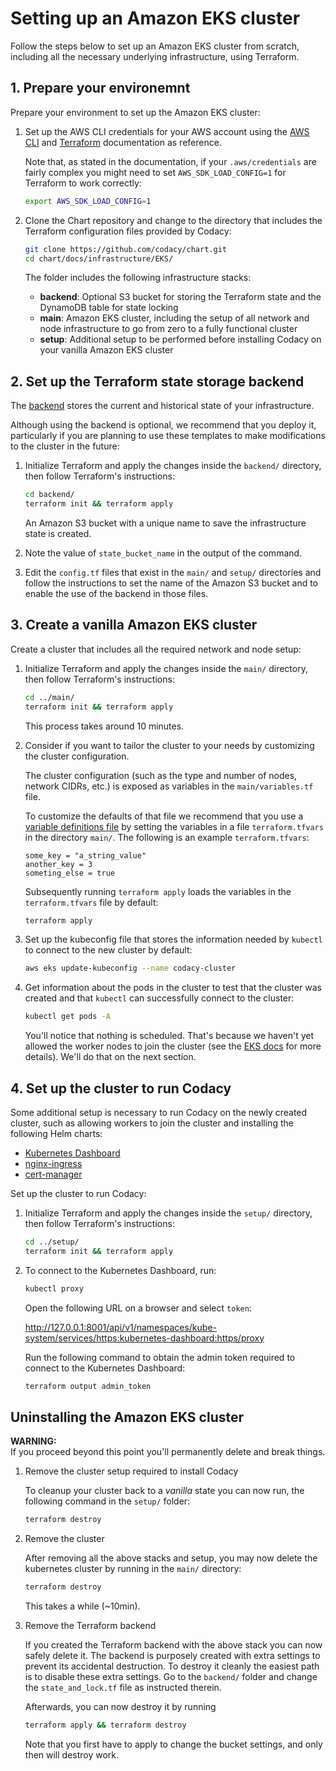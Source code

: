 # Setting up an Amazon EKS cluster

Follow the steps below to set up an Amazon EKS cluster from scratch, including all the necessary underlying infrastructure, using Terraform.

## 1. Prepare your environemnt

Prepare your environment to set up the Amazon EKS cluster:

1. Set up the AWS CLI credentials for your AWS account using the [AWS CLI](https://docs.aws.amazon.com/polly/latest/dg/setup-aws-cli.html) and [Terraform](https://www.terraform.io/docs/providers/aws/index.html) documentation as reference.

    Note that, as stated in the documentation, if your `.aws/credentials` are fairly complex you might need to set `AWS_SDK_LOAD_CONFIG=1` for Terraform to work correctly:

    ```bash
    export AWS_SDK_LOAD_CONFIG=1
    ```

1. Clone the Chart repository and change to the directory that includes the Terraform configuration files provided by Codacy:

    ```bash
    git clone https://github.com/codacy/chart.git
    cd chart/docs/infrastructure/EKS/
    ```

    The folder includes the following infrastructure stacks:

    * **backend**: Optional S3 bucket for storing the Terraform state and the DynamoDB table for state locking
    * **main**: Amazon EKS cluster, including the setup of all network and node infrastructure to go from zero to a fully functional cluster
    * **setup**: Additional setup to be performed before installing Codacy on your vanilla Amazon EKS cluster

## 2. Set up the Terraform state storage backend

The [backend](https://www.terraform.io/docs/backends/index.html) stores the current and historical state of your infrastructure.

Although using the backend is optional, we recommend that you deploy it, particularly if you are planning to use these templates to make modifications to the cluster in the future:

1. Initialize Terraform and apply the changes inside the `backend/` directory, then follow Terraform's instructions:

    ```bash
    cd backend/
    terraform init && terraform apply
    ```

    An Amazon S3 bucket with a unique name to save the infrastructure state is created.

1. Note the value of `state_bucket_name` in the output of the command.

1. Edit the `config.tf` files that exist in the `main/` and `setup/` directories and follow the instructions to set the name of the Amazon S3 bucket and to enable the use of the backend in those files.

## 3. Create a vanilla Amazon EKS cluster

Create a cluster that includes all the required network and node setup:

1. Initialize Terraform and apply the changes inside the `main/` directory, then follow Terraform's instructions:

    ```bash
    cd ../main/
    terraform init && terraform apply
    ```

    This process takes around 10 minutes.

1. Consider if you want to tailor the cluster to your needs by customizing the cluster configuration.

    The cluster configuration (such as the type and number of nodes, network CIDRs, etc.) is exposed as variables in the `main/variables.tf` file.

    To customize the defaults of that file we recommend that you use a [variable definitions file](https://www.terraform.io/docs/configuration/variables.html#variable-definitions-tfvars-files) by setting the variables in a file `terraform.tfvars` in the directory `main/`. The following is an example `terraform.tfvars`:

    ```text
    some_key = "a_string_value"
    another_key = 3
    someting_else = true
    ```

    Subsequently running `terraform apply` loads the variables in the `terraform.tfvars` file by default:

    ```bash
    terraform apply
    ```

1. Set up the kubeconfig file that stores the information needed by `kubectl` to connect to the new cluster by default:

    ```bash
    aws eks update-kubeconfig --name codacy-cluster
    ```

1. Get information about the pods in the cluster to test that the cluster was created and that `kubectl` can successfully connect to the cluster:

    ```bash
    kubectl get pods -A
    ```

    You'll notice that nothing is scheduled. That's because we haven't yet allowed the worker nodes to join the cluster (see the [EKS docs](https://docs.aws.amazon.com/eks/latest/userguide/add-user-role.html) for more details). We'll do that on the next section.

## 4. Set up the cluster to run Codacy

Some additional setup is necessary to run Codacy on the newly created cluster, such as allowing workers to join the cluster and installing the following Helm charts:

* [Kubernetes Dashboard](https://kubernetes.io/docs/tasks/access-application-cluster/web-ui-dashboard/)
* [nginx-ingress](https://github.com/helm/charts/tree/master/stable/nginx-ingress)
* [cert-manager](https://github.com/jetstack/cert-manager)

Set up the cluster to run Codacy:

1. Initialize Terraform and apply the changes inside the `setup/` directory, then follow Terraform's instructions:

    ```bash
    cd ../setup/
    terraform init && terraform apply
    ```

1. To connect to the Kubernetes Dashboard, run:

    ```bash
    kubectl proxy
    ```

    Open the following URL on a browser and select `token`:

    <http://127.0.0.1:8001/api/v1/namespaces/kube-system/services/https:kubernetes-dashboard:https/proxy>

    Run the following command to obtain the admin token required to connect to the Kubernetes Dashboard:

    ```bash
    terraform output admin_token
    ```

## Uninstalling the Amazon EKS cluster

**WARNING:**  
If you proceed beyond this point you'll permanently delete and break things.

1. Remove the cluster setup required to install Codacy

    To cleanup your cluster back to a _vanilla_ state you can now run,
    the following command in the `setup/` folder:

    ```bash
    terraform destroy
    ```

1. Remove the cluster

    After removing all the above stacks and setup, you may now delete the kubernetes
    cluster by running in the `main/` directory:

    ```bash
    terraform destroy
    ```

    This takes a while (~10min).

1. Remove the Terraform backend

    If you created the Terraform backend with the above stack you can now safely
    delete it. The backend is purposely created with extra settings to prevent
    its accidental destruction. To destroy it cleanly the easiest path is to disable
    these extra settings. Go to the `backend/` folder and change the `state_and_lock.tf`
    file as instructed therein.

    Afterwards, you can now destroy it by running

    ```bash
    terraform apply && terraform destroy
    ```

    Note that you first have to apply to change the bucket settings, and only
    then will destroy work.

